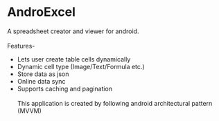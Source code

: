 # AndroExcel

A spreadsheet creator and viewer for android.<br/><br/>
Features-
* Lets user create table cells dynamically
* Dynamic cell type (Image/Text/Formula etc.)
* Store data as json
* Online data sync
* Supports caching and pagination
<br/><br/>
This application is created by following android architectural pattern (MVVM)
